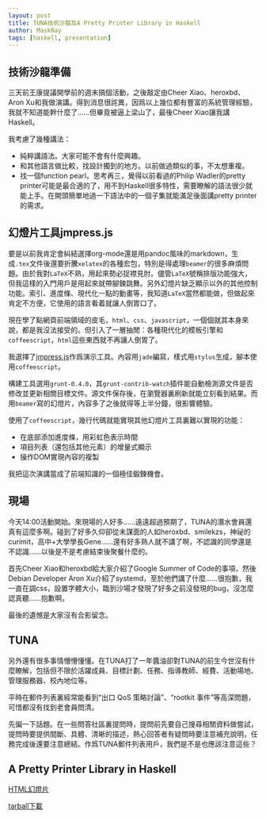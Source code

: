 ```yaml
---
layout: post
title: TUNA技術沙龍及A Pretty Printer Library in Haskell
author: MaskRay
tags: [haskell, presentation]
---
```


## 技術沙龍準備

三天前王康提議開學前的週末搞個活動，之後敲定由Cheer Xiao、heroxbd、Aron Xu和我做演講。得到消息很詫異，因爲以上幾位都有豐富的系統管理經驗，我就不知道能幹什麼了……但畢竟被逼上梁山了，最後Cheer Xiao讓我講Haskell。

<!-- more -->

我考慮了幾種講法：

- 純粹講語法。大家可能不會有什麼興趣。
- 和其他語言做比較，找設計獨到的地方。以前做過類似的事，不太想重複。
- 找一個function pearl。思考再三，覺得以前看過的Philip Wadler的pretty printer可能是最合適的了，用不到Haskell很多特性，需要瞭解的語法很少就能上手。在開頭簡單地過一下語法中的一個子集就能滿足後面講pretty printer的需求。

## 幻燈片工具jmpress.js

要是以前我肯定會糾結選擇org-mode還是用pandoc風味的markdown，生成`.tex`文件後還要折騰`xelatex`的各種宏包，特別是得處理`beamer`的很多麻煩問題。由於我對`LaTeX`不熟，用起來勢必捉襟見肘。儘管`LaTeX`號稱排版功能強大，但我這樣的入門用戶是用起來就帶腳鍊跳舞。另外幻燈片缺乏顯示以外的其他控制功能。索引、進度條、現代化一點的動畫等，我知道`LaTeX`當然都能做，但做起來肯定不方便，它使用的語言看着就讓人倒胃口了。

現在學了點網頁前端領域的皮毛，`html`、`css`、`javascript`，一個個就其本身來說，都是我沒法接受的。但引入了一層抽閒：各種現代化的模板引擎和`coffeescript`，`html`這些東西就不再讓人倒胃了。

我選擇了[jmpress.js](http://jmpressjs.github.com/jmpress.js/)作爲演示工具。內容用`jade`編寫，樣式用`stylus`生成，腳本使用`coffeescript`。

構建工具選用`grunt-0.4.0`，其`grunt-contrib-watch`插件能自動檢測源文件是否修改並更新相關目標文件。源文件保存後，在瀏覽器裏刷新就能立刻看到結果。而用`beamer`寫的幻燈片，內容多了之後就得等上半分鐘，很影響體驗。

使用了`coffeescript`，幾行代碼就能實現其他幻燈片工具裏難以實現的功能：

- 在底部添加進度條，用彩虹色表示時間
- 項目列表（還包括其他元素）的增量式顯示
- 操作DOM實現內容的複製

我把這次演講當成了前端知識的一個極佳鍛鍊機會。

## 現場

今天14:00活動開始。來現場的人好多……遠遠超過預期了，TUNA的潛水會員還真有這麼多啊。碰到了好多久仰卻從未謀面的人如heroxbd、smilekzs，神祕的curimit，高中+大學學長Gene……還有好多熟人就不講了啊，不認識的同學還是不認識……以後是不是考慮結束後聚餐什麼的。

首先Cheer Xiao和heroxbd給大家介紹了Google Summer of Code的事項，然後Debian Developer Aron Xu介紹了systemd，至於他們講了什麼……很抱歉，我一直在調css，設置字體大小，臨到沙場才發現了好多之前沒發現的bug，沒怎麼認真聽……抱歉啊。

最後的遺憾是大家沒有合影留念。

## TUNA

另外還有很多事情懵懵懂懂。在TUNA打了一年醬油卻對TUNA的前生今世沒有什麼瞭解，包括但不限於活躍成員、目標計劃、任務、指導教師、經費、活動場地、管理服務器、校內地位等。

平時在郵件列表裏經常能看到“出口 QoS 策略討論”、“rootkit 事件”等高深問題，可惜都沒有找到老會員問清。

先偏一下話題。在一些問答社區裏提問時，提問前先要自己搜尋相關資料做嘗試，提問時要提供間斷、具體、清晰的描述，熱心回答者有疑問時要注意補充說明，任務完成後還要注意總結。作爲TUNA郵件列表用戶，我們是不是也應該注意這些？

## A Pretty Printer Library in Haskell

[HTML幻燈片](/static/2013-02-22-a-pretty-printer-library-in-haskell/index.html)

[tarball下載](/static/a-pretty-printer-library-in-haskell.tar.gz)
